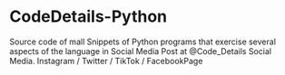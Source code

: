 # CodeDetails-Python
Source code of mall Snippets of Python programs that exercise several aspects of the language in Social Media Post at @Code_Details Social Media. Instagram / Twitter / TikTok / FacebookPage
